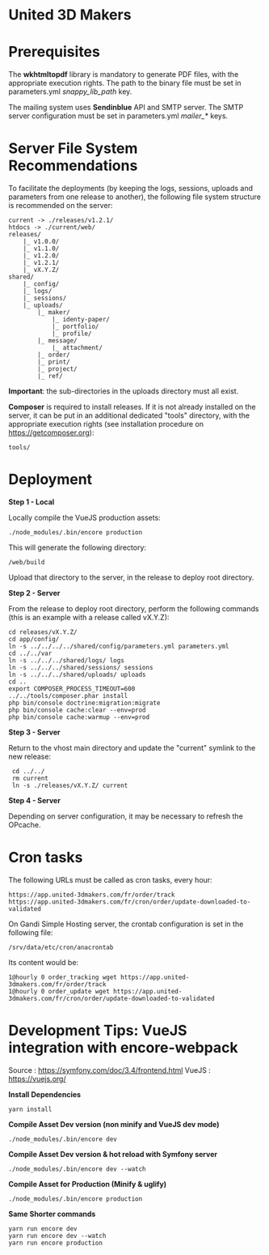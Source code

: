 United 3D Makers
========

Prerequisites
========

The **wkhtmltopdf** library is mandatory to generate PDF files, with the appropriate execution rights. The path to the binary file must be set in parameters.yml *snappy_lib_path* key.

The mailing system uses **Sendinblue** API and SMTP server. The SMTP server configuration must be set in parameters.yml *mailer_** keys.


Server File System Recommendations
========

To facilitate the deployments (by keeping the logs, sessions, uploads and parameters from one release to another), the following file system structure is recommended on the server:

    current -> ./releases/v1.2.1/
    htdocs -> ./current/web/
    releases/
        |_ v1.0.0/
        |_ v1.1.0/
        |_ v1.2.0/
        |_ v1.2.1/
        |_ vX.Y.Z/
    shared/
        |_ config/
        |_ logs/
        |_ sessions/
        |_ uploads/
            |_ maker/
                |_ identy-paper/
                |_ portfolio/
                |_ profile/
            |_ message/
                |_ attachment/
            |_ order/
            |_ print/
            |_ project/
            |_ ref/

**Important**: the sub-directories in the uploads directory must all exist.
    
**Composer** is required to install releases. If it is not already installed on the server, it can be put in an additional dedicated "tools" directory, with the appropriate execution rights (see installation procedure on https://getcomposer.org):

    tools/
    

Deployment
========

**Step 1 - Local**

Locally compile the VueJS production assets:

    ./node_modules/.bin/encore production
    
This will generate the following directory:

    /web/build

Upload that directory to the server, in the release to deploy root directory.

**Step 2 - Server**

From the release to deploy root directory, perform the following commands (this is an example with a release called vX.Y.Z):

    cd releases/vX.Y.Z/
    cd app/config/
    ln -s ../../../../shared/config/parameters.yml parameters.yml
    cd ../../var
    ln -s ../../../shared/logs/ logs
    ln -s ../../../shared/sessions/ sessions
    ln -s ../../../shared/uploads/ uploads
    cd ..
    export COMPOSER_PROCESS_TIMEOUT=600
    ../../tools/composer.phar install
    php bin/console doctrine:migration:migrate
    php bin/console cache:clear --env=prod
    php bin/console cache:warmup --env=prod
    
**Step 3 - Server**

Return to the vhost main directory and update the "current" symlink to the new release:

     cd ../../
     rm current
     ln -s ./releases/vX.Y.Z/ current
     
**Step 4 - Server**

Depending on server configuration, it may be necessary to refresh the OPcache.


Cron tasks
========

The following URLs must be called as cron tasks, every hour:

    https://app.united-3dmakers.com/fr/order/track
    https://app.united-3dmakers.com/fr/cron/order/update-downloaded-to-validated

On Gandi Simple Hosting server, the crontab configuration is set in the following file:

    /srv/data/etc/cron/anacrontab

Its content would be:

    1@hourly 0 order_tracking wget https://app.united-3dmakers.com/fr/order/track
    1@hourly 0 order_update wget https://app.united-3dmakers.com/fr/cron/order/update-downloaded-to-validated

 
Development Tips: VueJS integration with encore-webpack
========

Source : https://symfony.com/doc/3.4/frontend.html
VueJS : https://vuejs.org/

**Install Dependencies** 

    yarn install

**Compile Asset Dev version (non minify and VueJS dev mode)**

    ./node_modules/.bin/encore dev

**Compile Asset Dev version & hot reload with Symfony server**

    ./node_modules/.bin/encore dev --watch

**Compile Asset for Production (Minify & uglify)**

    ./node_modules/.bin/encore production

**Same Shorter commands**

    yarn run encore dev
    yarn run encore dev --watch
    yarn run encore production